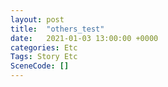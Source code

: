 ```yaml
---
layout: post
title:  "others_test"
date:   2021-01-03 13:00:00 +0000
categories: Etc
Tags: Story Etc
SceneCode: []
---
```

